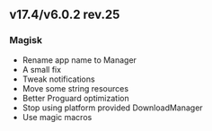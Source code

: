 ## v17.4/v6.0.2 rev.25

### Magisk
- Rename app name to Manager
- A small fix
- Tweak notifications
- Move some string resources
- Better Proguard optimization
- Stop using platform provided DownloadManager
- Use magic macros
